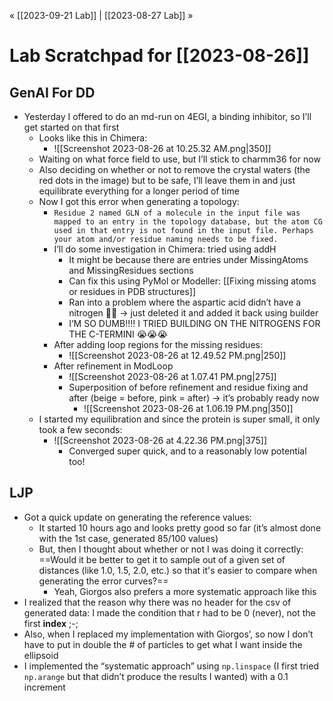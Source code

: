 « [[2023-09-21 Lab]] | [[2023-08-27 Lab]] » 
# Lab Scratchpad for [[2023-08-26]]
## GenAI For DD
- Yesterday I offered to do an md-run on 4EGI, a binding inhibitor, so I’ll get started on that first
	- Looks like this in Chimera:
		- ![[Screenshot 2023-08-26 at 10.25.32 AM.png|350]]
	- Waiting on what force field to use, but I’ll stick to charmm36 for now
	- Also deciding on whether or not to remove the crystal waters (the red dots in the image) but to be safe, I’ll leave them in and just equilibrate everything for a longer period of time
	- Now I got this error when generating a topology:
		- `Residue 2 named GLN of a molecule in the input file was mapped to an entry in the topology database, but the atom CG used in that entry is not found in the input file. Perhaps your atom and/or residue naming needs to be fixed.`
		- I’ll do some investigation in Chimera: tried using addH
			- It might be because there are entries under MissingAtoms and MissingResidues sections
			- Can fix this using PyMol or Modeller: [[Fixing missing atoms or residues in PDB structures]]
			- Ran into a problem where the aspartic acid didn’t have a nitrogen 🤦‍♀️ → just deleted it and added it back using builder
			- I’M SO DUMB!!!! I TRIED BUILDING ON THE NITROGENS FOR THE C-TERMINI 😭😭😭
		- After adding loop regions for the missing residues: 
			- ![[Screenshot 2023-08-26 at 12.49.52 PM.png|250]]
		- After refinement in ModLoop
			- ![[Screenshot 2023-08-26 at 1.07.41 PM.png|275]]
			- Superposition of before refinement and residue fixing and after (beige = before, pink = after) → it’s probably ready now
				- ![[Screenshot 2023-08-26 at 1.06.19 PM.png|350]]
	- I started my equilibration and since the protein is super small, it only took a few seconds:
		- ![[Screenshot 2023-08-26 at 4.22.36 PM.png|375]]
			- Converged super quick, and to a reasonably low potential too!

## LJP
- Got a quick update on generating the reference values: 
	- It started 10 hours ago and looks pretty good so far (it’s almost done with the 1st case, generated 85/100 values)
	- But, then I thought about whether or not I was doing it correctly: ==Would it be better to get it to sample out of a given set of distances (like 1.0, 1.5, 2.0, etc.) so that it's easier to compare when generating the error curves?==
		- Yeah, Giorgos also prefers a more systematic approach like this
- I realized that the reason why there was no header for the csv of generated data: I made the condition that r had to be 0 (never), not the first **index** ;-;
- Also, when I replaced my implementation with Giorgos’, so now I don’t have to put in double the # of particles to get what I want inside the ellipsoid
- I implemented the “systematic approach” using `np.linspace` (I first tried `np.arange` but that didn’t produce the results I wanted) with a 0.1 increment